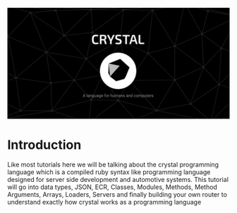 <p align="center">
  <img src="EyUSelzWEAUrOpn.jpg" width="600" title="Used">
</p>

# Introduction 

Like most tutorials here we will be talking about the crystal programming language which is a compiled ruby syntax like programming language designed for server side development and automotive systems. This tutorial will go into data types, JSON, ECR, Classes, Modules, Methods, Method Arguments, Arrays, Loaders, Servers and finally building your own router to understand exactly how crystal works as a programming language 

